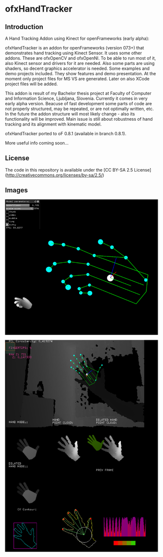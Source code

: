 ofxHandTracker
===============

Introduction
---------------
A Hand Tracking Addon using Kinect for openFrameworks (early alpha):

ofxHandTracker is an addon for openFrameworks (version 073+) that demonstrates hand tracking using Kinect Sensor.
It uses some other addons. These are ofxOpenCV and ofxOpenNI. To be able to run most of it, also Kinect sensor and drivers for it are needed. Also some parts are using shaders, so decent graphics accelerator is needed.
Some examples and demo projects included. They show features and demo presentation. At the moment only project files for MS VS are generated. Later on also XCode project files will be added.

This addon is result of my Bachelor thesis project at Faculty of Computer and Information Science, Ljubljana, Slovenia. Currently it comes in very early alpha version.
Beacuse of fast development some parts of code are not properly structured, may be repeated, or are not optimally written, etc. In the future the addon structure will most likely change - also its functionality will be improved. 
Main issue is still about robustness of hand tracking and its alignment with kinematic model. 

ofxHandTracker ported to oF 0.8.1 (available in branch 0.8.1).

More useful info coming soon...

License
--------------
The code in this repository is available under the [CC BY-SA 2.5 License] (http://creativecommons.org/licenses/by-sa/2.5/)

Images
--------------

![Hand Model example](/screens/Screenshot%202014-08-22%2023.33.28.png?raw=true "(kinect not required)")

![Tracking Features example](/screens/Screenshot%202014-08-23%2014.15.19.png?raw=true "(kinect required)")

